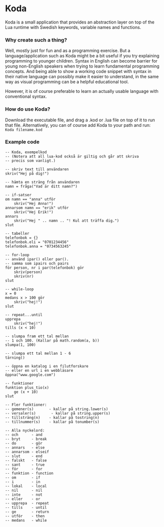 # Koda
Koda is a small application that provides an abstraction layer on top of the Lua runtime with Swedish keywords, variable names and functions.

### Why create such a thing?
Well, mostly just for fun and as a programming exercise. But a language/application such as Koda might be a bit useful if you try explaining programming to younger children. Syntax in English can become barrier for young non-English speakers when trying to learn fundamental programming concepts. And being able to show a working code snippet with syntax in their native language can possibly make it easier to understand, in the same way as visual programming can be a helpful educational tool.

However, it is of course preferable to learn an actually usable language with conventional syntax.

### How do use Koda?
Download the executable file, and drag a .kod or .lua file on top of it to run that file. Alternatively, you can of course add Koda to your path and run:
`Koda filename.kod`

### Example code
```
-- Koda, exempelkod
-- (Notera att all lua-kod också är giltig och går att skriva
-- precis som vanligt.)

-- skriv text till användaren
skriv("Hej på dig!")

-- hämta en sträng från användaren
namn = fråga("Vad är ditt namn?")

-- if-satser
om namn == "anna" utför
    skriv("Hej Anna!")
annarsom namn == "erik" utför
    skriv("Hej Erik!")
annars
    skriv("Hej " .. namn .. "! Kul att träffa dig.")
slut

-- tabeller
telefonbok = {}
telefonbok.eli = "0701234456"
telefonbok.anna = "0734563245"

-- for-loop
-- använd ipar() eller par().
-- samma som ipairs och pairs
för person, nr i par(telefonbok) gör
    skriv(person)
    skriv(nr)
slut

-- while-loop
x = 0
medans x > 100 gör
    skriv("hej!")
slut

-- repeat...until
upprepa
    skriv("hej!")
tills (x < 10)

-- slumpa fram ett tal mellan
-- 1 och 100. (Kallar på math.random(a, b))
slumpa(1, 100)

-- slumpa ett tal mellan 1 - 6
tärning()

-- öppna en katalog i en filutforskare
-- eller en url i en webbläsare
öppna("www.google.com")

-- funktioner
funktion plus_tio(x)
    ge (x + 10)
slut

-- Fler funktioner:
-- gemener(s)       - kallar på string.lower(s)
-- versaler(s)       - kallar på string.upper(s)
-- tillsträng(n)    - kallar på tostring(n)
-- tillnummer(s)    - kallar på tonumber(s)

-- Alla nyckelord:
-- och      - and
-- bryt     - break
-- do       - gör
-- annars   - else
-- annarsom - elseif
-- slut     - end
-- falskt   - false
-- sant     - true
-- för      - for
-- funktion - function
-- om       - if
-- i        - in
-- lokal    - local
-- nil      - nil
-- inte     - not
-- eller    - or
-- upprepa  - repeat
-- tills    - until
-- ge       - return
-- utför    - then
-- medans   - while
```
